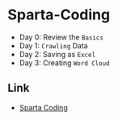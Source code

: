 # Sparta-Coding

- Day 0: Review the `Basics`  
- Day 1: `Crawling` Data  
- Day 2: Saving as `Excel`  
- Day 3: Creating `Word Cloud`

## Link

- [Sparta Coding](https://spartacodingclub.kr/)
